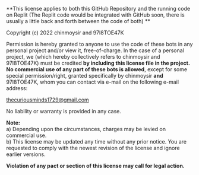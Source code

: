 **This license applies to both this GitHub Repository and the running code on Replit (The Replit code would be integrated with GitHub soon, there is usually a little back and forth between the code of both) **

Copyright (c) 2022 chinmoysir and 97I8TOE47K

Permission is hereby granted to anyone to use the code of these bots in any personal project and/or view it, free-of-charge. In the case of a personal project, we (which hereby collectively refers to chinmoysir and 97I8TOE47K) must be credited **by including this license file in the project.** **No commercial use of any part of these bots is allowed**, except for some special permission/right, granted specifically by chinmoysir **and** 97I8TOE47K, whom you can contact via e-mail on the following e-mail address:

thecuriousminds1729@gmail.com

No liability or warranty is provided in any case.



**Note:** \
a) Depending upon the circumstances, charges may be levied on commercial use. \
b) This license may be updated any time without any prior notice. You are requested to comply with the newest revision of the license and ignore earlier versions.

**Violation of any pact or section of this license may call for legal action.**
